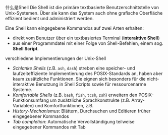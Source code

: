 
什么是Shell
Die Shell ist die primäre textbasierte Benutzerschnittstelle von Unix-Systemen. Über sie kann das System auch ohne grafische Oberfläche effizient bedient und administriert werden.


Eine Shell kann eingegebene Kommandos auf zwei Arten erhalten:
- direkt vom Benutzer über ein textbasiertes Terminal (**interaktive Shell**)
- aus einer Programmdatei mit einer Folge von Shell-Befehlen, einem sog. **Shell Script**.


verschiedene Implementierungen der Unix-Shell
- _Schlanke Shells_ (z.B. `ash`, `dash`) streben eine speicher- und laufzeiteffiziente Implementierung des POSIX-Standards an, haben aber kaum zusätzliche Funktionen. Sie eignen sich besonders für die nicht-interaktive Benutzung in Shell Scripts sowie für ressourcenarme Systeme.
- _Komfortable Shells_ (z.B. `bash`, `fish`, `tcsh`, `zsh`) erweitern den POSIX-Funktionsumfang um zusätzliche Sprachkonstrukte (z.B. Array-Variablen) und Komfortfunktionen, z.B.
- _History-Mechanismus_: Blättern, Durchsuchen und Editieren früher eingegebener Kommandos
- _Tab completion_: Automatische Vervollständigung teilweise eingegebener Kommandos mit Tab





